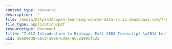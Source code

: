 ```yaml
---
content_type: resource
description: ''
file: /media/https%3A/open-learning-course-data-rc.s3.amazonaws.com/7-01sc-fundamentals-of-biology-fall-2011/d6e0eed86b5da0966d9ae652a891fb25_7_0122004L13.pdf
file_type: application/pdf
resourcetype: Document
title: "7.012 Introduction to Biology, Fall 2004 Transcript \u2013 Lecture 13"
uid: d6e0eed8-6b5d-a096-6d9a-e652a891fb25
---
```

